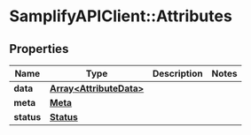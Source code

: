 # SamplifyAPIClient::Attributes

## Properties
Name | Type | Description | Notes
------------ | ------------- | ------------- | -------------
**data** | [**Array&lt;AttributeData&gt;**](AttributeData.md) |  | 
**meta** | [**Meta**](Meta.md) |  | 
**status** | [**Status**](Status.md) |  | 


